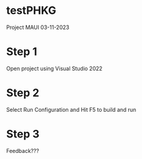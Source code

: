 # testPHKG
Project MAUI 03-11-2023

# Step 1
Open project using Visual Studio 2022

# Step 2
Select Run Configuration and Hit F5 to build and run

# Step 3
Feedback???
